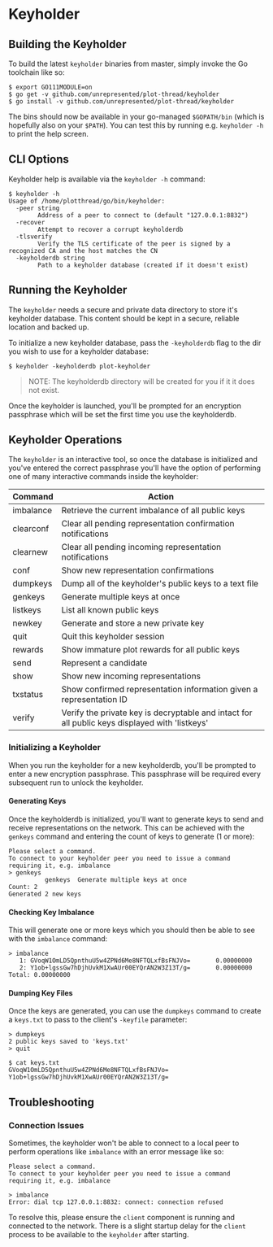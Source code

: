 # Keyholder

## Building the Keyholder

To build the latest `keyholder` binaries from master, simply invoke the Go toolchain like so:

```
$ export GO111MODULE=on
$ go get -v github.com/unrepresented/plot-thread/keyholder
$ go install -v github.com/unrepresented/plot-thread/keyholder
```

The bins should now be available in your go-managed `$GOPATH/bin` (which is hopefully also on your `$PATH`). You can test this by running e.g. `keyholder -h` to print the help screen.

## CLI Options

Keyholder help is available via the `keyholder -h` command:

```
$ keyholder -h
Usage of /home/plotthread/go/bin/keyholder:
  -peer string
        Address of a peer to connect to (default "127.0.0.1:8832")
  -recover
        Attempt to recover a corrupt keyholderdb
  -tlsverify
        Verify the TLS certificate of the peer is signed by a recognized CA and the host matches the CN
  -keyholderdb string
        Path to a keyholder database (created if it doesn't exist)
```

## Running the Keyholder

The `keyholder` needs a secure and private data directory to store it's keyholder database. This content should be kept in a secure, reliable location and backed up.

To initialize a new keyholder database, pass the `-keyholderdb` flag to the dir you wish to use for a keyholder database:

```
$ keyholder -keyholderdb plot-keyholder
```

> NOTE: The keyholderdb directory will be created for you if it it does not exist.

Once the keyholder is launched, you'll be prompted for an encryption passphrase which will be set the first time you use the keyholderdb.

## Keyholder Operations

The `keyholder` is an interactive tool, so once the database is initialized and you've entered the correct passphrase you'll have the option of performing one of many interactive commands inside the keyholder:

Command    | Action
---------- | ------
imbalance    | Retrieve the current imbalance of all public keys
clearconf  | Clear all pending representation confirmation notifications
clearnew   | Clear all pending incoming representation notifications
conf       | Show new representation confirmations
dumpkeys   | Dump all of the keyholder's public keys to a text file
genkeys    | Generate multiple keys at once
listkeys   | List all known public keys
newkey     | Generate and store a new private key
quit       | Quit this keyholder session
rewards    | Show immature plot rewards for all public keys
send       | Represent a candidate
show       | Show new incoming representations
txstatus   | Show confirmed representation information given a representation ID
verify     | Verify the private key is decryptable and intact for all public keys displayed with 'listkeys'

### Initializing a Keyholder

When you run the keyholder for a new keyholderdb, you'll be prompted to enter a new encryption passphrase. This passphrase will be required every subsequent run to unlock the keyholder.

#### Generating Keys

Once the keyholderdb is initialized, you'll want to generate keys to send and receive representations on the network. This can be achieved with the `genkeys` command and entering the count of keys to generate (1 or more):

```
Please select a command.
To connect to your keyholder peer you need to issue a command requiring it, e.g. imbalance
> genkeys
          genkeys  Generate multiple keys at once  
Count: 2
Generated 2 new keys
```

#### Checking Key Imbalance

This will generate one or more keys which you should then be able to see with the `imbalance` command:

```
> imbalance
   1: GVoqW1OmLD5QpnthuU5w4ZPNd6Me8NFTQLxfBsFNJVo=       0.00000000
   2: Y1ob+lgssGw7hDjhUvkM1XwAUr00EYQrAN2W3Z13T/g=       0.00000000
Total: 0.00000000
```

#### Dumping Key Files

Once the keys are generated, you can use the `dumpkeys` command to create a `keys.txt` to pass to the client's `-keyfile` parameter:

```
> dumpkeys
2 public keys saved to 'keys.txt'
> quit

$ cat keys.txt 
GVoqW1OmLD5QpnthuU5w4ZPNd6Me8NFTQLxfBsFNJVo=
Y1ob+lgssGw7hDjhUvkM1XwAUr00EYQrAN2W3Z13T/g=
```

## Troubleshooting

### Connection Issues

Sometimes, the keyholder won't be able to connect to a local peer to perform operations like `imbalance` with an error message like so:

```
Please select a command.
To connect to your keyholder peer you need to issue a command requiring it, e.g. imbalance

> imbalance
Error: dial tcp 127.0.0.1:8832: connect: connection refused
```

To resolve this, please ensure the `client` component is running and connected to the network. There is a slight startup delay for the `client` process to be available to the `keyholder` after starting.
